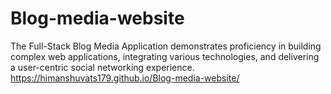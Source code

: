 # Blog-media-website
The Full-Stack Blog Media Application demonstrates proficiency in building complex web applications, integrating various technologies, and delivering a user-centric social networking experience.
 https://himanshuvats179.github.io/Blog-media-website/

